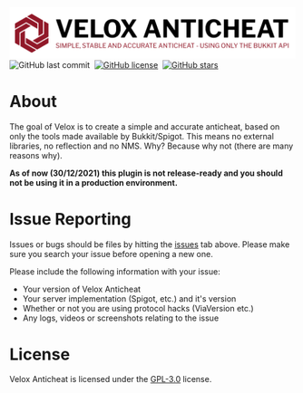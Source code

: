 <img src="assets/logo.png" alt="" width="700"/>
<br>
<img alt="GitHub last commit" src="https://img.shields.io/github/last-commit/Rammelkast/VeloxAnticheat?style=flat-square">&nbsp;
<a href="https://github.com/Rammelkast/VeloxAnticheat/blob/master/LICENSE"><img alt="GitHub license" src="https://img.shields.io/github/license/Rammelkast/VeloxAnticheat?style=flat-square"></a>&nbsp;
<a href="https://github.com/Rammelkast/VeloxAnticheat/stargazers"><img alt="GitHub stars" src="https://img.shields.io/github/stars/Rammelkast/VeloxAnticheat?style=flat-square"></a>&nbsp;


# About
The goal of Velox is to create a simple and accurate anticheat, based on only the tools made available by Bukkit/Spigot. 
This means no external libraries, no reflection and no NMS. Why? Because why not (there are many reasons why).

**As of now (30/12/2021) this plugin is not release-ready and you should not be using it in a production environment.**

# Issue Reporting
Issues or bugs should be files by hitting the [issues](https://github.com/Rammelkast/VeloxAnticheat/issues) tab above. Please make sure you search your issue before opening a new one.

Please include the following information with your issue:
+ Your version of Velox Anticheat
+ Your server implementation (Spigot, etc.) and it's version
+ Whether or not you are using protocol hacks (ViaVersion etc.)
+ Any logs, videos or screenshots relating to the issue

# License
Velox Anticheat is licensed under the [GPL-3.0](https://github.com/Rammelkast/VeloxAnticheat/blob/master/LICENSE) license.
